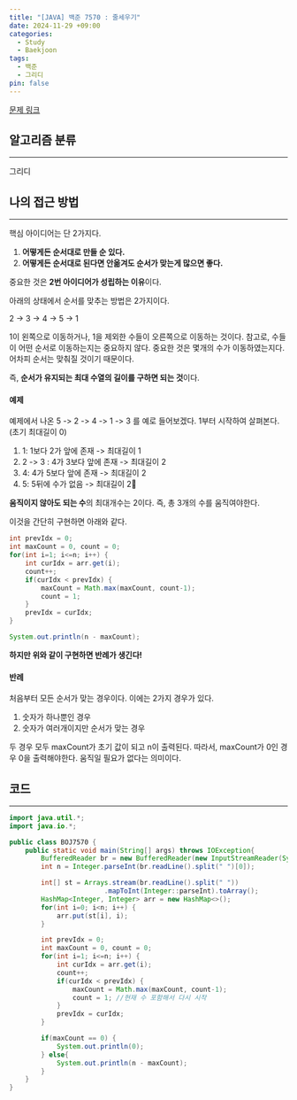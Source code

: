 ```yaml
---
title: "[JAVA] 백준 7570 : 줄세우기"
date: 2024-11-29 +09:00
categories:
  - Study
  - Baekjoon
tags:
  - 백준
  - 그리디
pin: false
---
```

 [문제 링크](https://www.acmicpc.net/problem/7570)

## 알고리즘 분류
---
그리디

## 나의 접근 방법
---
핵심 아이디어는 단 2가지다.
1. **어떻게든 순서대로 만들 순 있다.**
2. **어떻게든 순서대로 된다면 안옮겨도 순서가 맞는게 많으면 좋다.**

중요한 것은 **2번 아이디어가 성립하는 이유**이다.

아래의 상태에서 순서를 맞추는 방법은 2가지이다.

2 -> 3 -> 4 -> 5 -> 1

1이 왼쪽으로 이동하거나, 1을 제외한 수들이 오른쪽으로 이동하는 것이다. 참고로, 수들이 어떤 순서로 이동하는지는 중요하지 않다. 중요한 것은 몇개의 수가 이동하였는지다. 어차피 순서는 맞춰질 것이기 때문이다.

즉, **순서가 유지되는 최대 수열의 길이를 구하면 되는 것**이다.

#### 예제
예제에서 나온 5 -> 2 -> 4 -> 1 -> 3 를 예로 들어보겠다. 1부터 시작하여 살펴본다. (초기 최대길이 0)

1. 1: 1보다 2가 앞에 존재 -> 최대길이 1
2. 2 -> 3 : 4가 3보다 앞에 존재 -> 최대길이 2
3. 4: 4가 5보다 앞에 존재 -> 최대길이 2
4. 5: 5뒤에 수가 없음 -> 최대길이 2

**움직이지 않아도 되는 수**의 최대개수는 2이다. 즉, 총 3개의 수를 움직여야한다.

이것을 간단히 구현하면 아래와 같다.

```java
int prevIdx = 0;
int maxCount = 0, count = 0;
for(int i=1; i<=n; i++) {
	int curIdx = arr.get(i);
	count++;
	if(curIdx < prevIdx) {
		maxCount = Math.max(maxCount, count-1);
		count = 1;
	}
	prevIdx = curIdx;
}

System.out.println(n - maxCount);
```

**하지만 위와 같이 구현하면 반례가 생긴다!**

#### 반례
처음부터 모든 순서가 맞는 경우이다. 이에는 2가지 경우가 있다.
1. 숫자가 하나뿐인 경우
2. 숫자가 여러개이지만 순서가 맞는 경우

두 경우 모두 maxCount가 초기 값이 되고 n이 출력된다. 따라서, maxCount가 0인 경우 0을 출력해야한다. 움직일 필요가 없다는 의미이다.

## 코드
---
```java
import java.util.*;
import java.io.*;

public class BOJ7570 {
    public static void main(String[] args) throws IOException{
        BufferedReader br = new BufferedReader(new InputStreamReader(System.in));
        int n = Integer.parseInt(br.readLine().split(" ")[0]);

        int[] st = Arrays.stream(br.readLine().split(" "))
					    .mapToInt(Integer::parseInt).toArray();
        HashMap<Integer, Integer> arr = new HashMap<>();
        for(int i=0; i<n; i++) {
            arr.put(st[i], i);
        }

        int prevIdx = 0;
        int maxCount = 0, count = 0;
        for(int i=1; i<=n; i++) {
            int curIdx = arr.get(i);
            count++;
            if(curIdx < prevIdx) {
                maxCount = Math.max(maxCount, count-1);
                count = 1; //현재 수 포함해서 다시 시작
            }
            prevIdx = curIdx;
        }

        if(maxCount == 0) {
            System.out.println(0);
        } else{
            System.out.println(n - maxCount);
        }
    }
}

```
